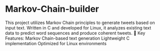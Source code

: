 # Markov-Chain-builder
This project utilizes Markov Chain principles to generate tweets based on input text. Written in C and developed for Linux, it analyzes existing text data to predict word sequences and produce coherent tweets.  🔹 Key Features: Markov Chain-based text generation  Lightweight C implementation  Optimized for Linux environments
